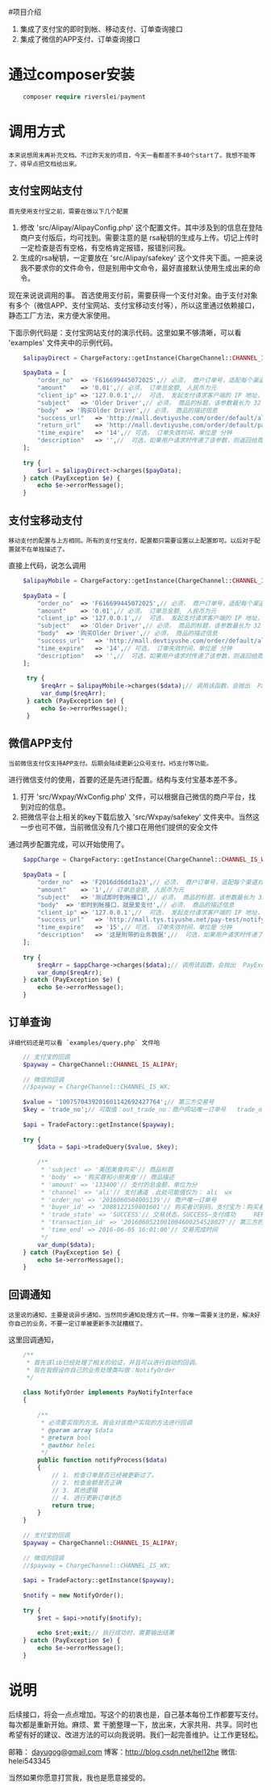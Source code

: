 #项目介绍
1. 集成了支付宝的即时到帐、移动支付、订单查询接口
2. 集成了微信的APP支付、订单查询接口


# 通过composer安装
```php
    composer require riverslei/payment
```

# 调用方式
    本来说想周末再补充文档。不过昨天发的项目，今天一看都差不多40个start了。我想不能等了。得早点把文档给出来。
    
## 支付宝网站支付
    首先使用支付宝之前，需要在做以下几个配置

1. 修改 'src/Alipay/AlipayConfig.php' 这个配置文件。其中涉及到的信息在登陆商户支付版后，均可找到。需要注意的是
rsa秘钥的生成与上传。切记上传时一定检查是否有空格，有空格肯定报错，报错别问我。
2. 生成的rsa秘钥，一定要放在 'src/Alipay/safekey' 这个文件夹下面。一把来说我不要求你的文件命令，但是别用中文命令，最好直接默认使用生成出来的命令。

现在来说说调用的事。
首选使用支付前，需要获得一个支付对象。由于支付对象有多个（微信APP、支付宝网站、支付宝移动支付等），所以这里通过依赖接口，静态工厂方法，来方便大家使用。

下面示例代码是：支付宝网站支付的演示代码。这里如果不够清晰，可以看 'examples' 文件夹中的示例代码。
```php
    $alipayDirect = ChargeFactory::getInstance(ChargeChannel::CHANNEL_IS_ALIPAY_DIRECT);
    
    $payData = [
        "order_no"	=> 'F616699445072025',// 必须， 商户订单号，适配每个渠道对此参数的要求，必须在商户系统内唯一
        "amount"	=> '0.01',// 必须， 订单总金额, 人民币为元
        "client_ip"	=> '127.0.0.1',//  可选， 发起支付请求客户端的 IP 地址，格式为 IPV4
        "subject"	=> 'Older Driver',// 必须， 商品的标题，该参数最长为 32 个 Unicode 字符
        "body"	=> '购买Older Driver',// 必须， 商品的描述信息
        "success_url"	=> 'http://mall.devtiyushe.com/order/default/ali-pay-notify.html',// 必须， 支付成功的回调地址  统一使用异步通知  该url后，不能带任何参数。
        "return_url"	=> 'http://mall.devtiyushe.com/order/default/pay-return-url.html',
        "time_expire"	=> '14',// 可选， 订单失效时间，单位是 分钟
        "description"	=> '',//  可选，如果用户请求时传递了该参数，则返回给商户时会回传该参数
    ];
    
    try {
        $url = $alipayDirect->charges($payData);
    } catch (PayException $e) {
        echo $e->errorMessage();
    }
```

## 支付宝移动支付
    移动支付的配置与上方相同。所有的支付宝支付，配置都只需要设置以上配置即可。以后对于配置就不在单独描述了。
    
直接上代码，说怎么调用

```php
    $alipayMobile = ChargeFactory::getInstance(ChargeChannel::CHANNEL_IS_ALIPAY);
    
    $payData = [
        "order_no"	=> 'F616699445072025',// 必须， 商户订单号，适配每个渠道对此参数的要求，必须在商户系统内唯一
        "amount"	=> '0.01',// 必须， 订单总金额, 人民币为元
        "client_ip"	=> '127.0.0.1',//  可选， 发起支付请求客户端的 IP 地址，格式为 IPV4
        "subject"	=> 'Older Driver',// 必须， 商品的标题，该参数最长为 32 个 Unicode 字符
        "body"	=> '购买Older Driver',// 必须， 商品的描述信息
        "success_url"	=> 'http://mall.devtiyushe.com/order/default/ali-pay-notify.html',// 必须， 支付成功的回调地址  统一使用异步通知  该url后，不能带任何参数。
        "time_expire"	=> '14',// 可选， 订单失效时间，单位是 分钟
        "description"	=> '',//  可选，如果用户请求时传递了该参数，则返回给商户时会回传该参数
    ];
    
     try {
         $reqArr = $alipayMobile->charges($data);// 调用该函数，会抛出  PayException 异常
         var_dump($reqArr);
     } catch (PayException $e) {
         echo $e->errorMessage();
     }
```

## 微信APP支付
    当前微信支付仅支持APP支付。后期会陆续更新公众号支付。H5支付等功能。
    
进行微信支付的使用，首要的还是先进行配置。结构与支付宝基本差不多。
1. 打开 'src/Wxpay/WxConfig.php' 文件，可以根据自己微信的商户平台，找到对应的信息。
2. 把微信平台上相关的key下载后放入 'src/Wxpay/safekey' 文件夹中。当然这一步也可不做，当前微信没有几个接口在用他们提供的安全文件

通过两步配置完成，可以开始使用了。
```php
    $appCharge = ChargeFactory::getInstance(ChargeChannel::CHANNEL_IS_WX);
    
    $payData = [
        "order_no"	=> 'F2016dd6dd1a23',// 必须， 商户订单号，适配每个渠道对此参数的要求，必须在商户系统内唯一
        "amount"	=> '1',// 订单总金额, 人民币为元
        "subject"	=> '测试即时到帐接口',// 必须， 商品的标题，该参数最长为 32 个 Unicode 字符
        "body"	=> '即时到帐接口，就是爱支付',// 必须， 商品的描述信息
        "client_ip"	=> '127.0.0.1',//  可选， 发起支付请求客户端的 IP 地址，格式为 IPV4
        "success_url"	=> 'http://mall.tys.tiyushe.net/pay-test/notify.html',// 必须， 支付成功的回调地址  统一使用异步通知  该url后，不能带任何参数。
        "time_expire"	=> '15',// 可选， 订单失效时间，单位是 分钟
        "description"	=> '这是附带的业务数据',//  可选，如果用户请求时传递了该参数，则返回给商户时会回传该参数
    ];
    
    try {
        $reqArr = $appCharge->charges($data);// 调用该函数，会抛出  PayException 异常
        var_dump($reqArr);
    } catch (PayException $e) {
        echo $e->errorMessage();
    }
```


## 订单查询
    详细代码还是可以看 `examples/query.php` 文件哈
    
```php
    // 支付宝的回调
    $payway = ChargeChannel::CHANNEL_IS_ALIPAY;
    
    // 微信的回调
    //$payway = ChargeChannel::CHANNEL_IS_WX;
    
    $value = '1007570439201601142692427764';// 第三方交易号
    $key = 'trade_no';// 可取值：out_trade_no：商户网站唯一订单号   trade_no： 第三方交易号
    
    $api = TradeFactory::getInstance($payway);
    
    try {
        $data = $api->tradeQuery($value, $key);
    
        /**
         * 'subject' => '美团美食购买'// 商品标题
         * 'body' => '购买蓉和小厨美食'// 商品描述
         * 'amount' => '133400'// 支付的总金额，单位为分
         * 'channel' => 'ali'// 支付通道 .此处可能值仅为： ali  wx
         * 'order_no' => '2016060504005139'// 商户唯一订单号
         * 'buyer_id' => '2088122159801601'// 购买者识别码。支付宝为：购买者邮箱，或者手机号码。weiixn为唯一识别码
         * 'trade_state' => 'SUCCESS'// 交易状态。SUCCESS—支付成功     REFUND—转入退款    NOTPAY—未支付
         * 'transaction_id' => '2016060521001004600254528027'// 第三方的流水号
         * 'time_end' => 2016-06-05 16:01:00'// 交易完成时间
         */
        var_dump($data);
    } catch (PayException $e) {
        echo $e->errorMessage();
    }
```

## 回调通知
    这里说的通知，主要是说异步通知，当然同步通知处理方式一样。你唯一需要关注的是，解决好你自己的业务，不要一定订单被更新多次就糟糕了。

这里回调通知，

```php
    /**
     * 首先该lib已经处理了相关的验证，并且可以进行自动的回调。
     * 现在我假设你自己的业务处理类叫做：NotifyOrder
     */
    
    class NotifyOrder implements PayNotifyInterface
    {
    
        /**
         * 必须要实现的方法。我会对该商户实现的方法进行回调
         * @param array $data
         * @return bool
         * @author helei
         */
        public function notifyProcess($data)
        {
            // 1. 检查订单是否已经被更新过了。
            // 2. 检查金额是否正确
            // 3. 其他逻辑
            // 4. 进行更新订单状态
            return true;
        }
    }
    
    // 支付宝的回调
    $payway = ChargeChannel::CHANNEL_IS_ALIPAY;
    
    // 微信的回调
    //$payway = ChargeChannel::CHANNEL_IS_WX;
    
    $api = TradeFactory::getInstance($payway);
    
    $notify = new NotifyOrder();
    
    try {
        $ret = $api->notify($notify);
    
        echo $ret;exit;// 执行成功时，需要输出结果
    } catch (PayException $e) {
        echo $e->errorMessage();
    }
```
 
# 说明

后续接口，将会一点点增加。写这个的初衷也是，自己基本每份工作都要写支付。每次都是重新开始。麻烦、累
干脆整理一下，放出来，大家共用、共享。同时也希望有好的建议、改进方法的可以向我说明。我们一起完善维护。让工作更轻松。

邮箱： dayugog@gmail.com
博客：http://blog.csdn.net/hel12he
微信: helei543345

当然如果你愿意打赏我，我也是愿意接受的。
